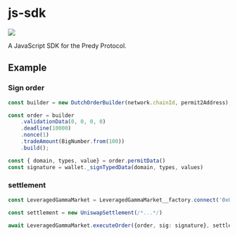 js-sdk
=====

![](https://github.com/predyprotocol/js-sdk/workflows/main/badge.svg)

A JavaScript SDK for the Predy Protocol.

## Example

### Sign order

```ts
const builder = new DutchOrderBuilder(network.chainId, permit2Address);

const order = builder
    .validationData(0, 0, 0, 0)
    .deadline(10000)
    .nonce(1)
    .tradeAmount(BigNumber.from(100))
    .build();

const { domain, types, value} = order.permitData()
const signature = wallet._signTypedData(domain, types, values)

```

### settlement

```ts
const LeveragedGammaMarket = LeveragedGammaMarket__factory.connect('0x00...', signer)

const settlement = new UniswapSettlement(/*...*/)

await LeveragedGammaMarket.executeOrder({order, sig: signature}, settlement.serialize());
```
